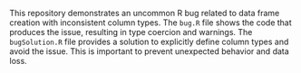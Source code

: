 This repository demonstrates an uncommon R bug related to data frame creation with inconsistent column types.  The `bug.R` file shows the code that produces the issue, resulting in type coercion and warnings. The `bugSolution.R` file provides a solution to explicitly define column types and avoid the issue. This is important to prevent unexpected behavior and data loss.